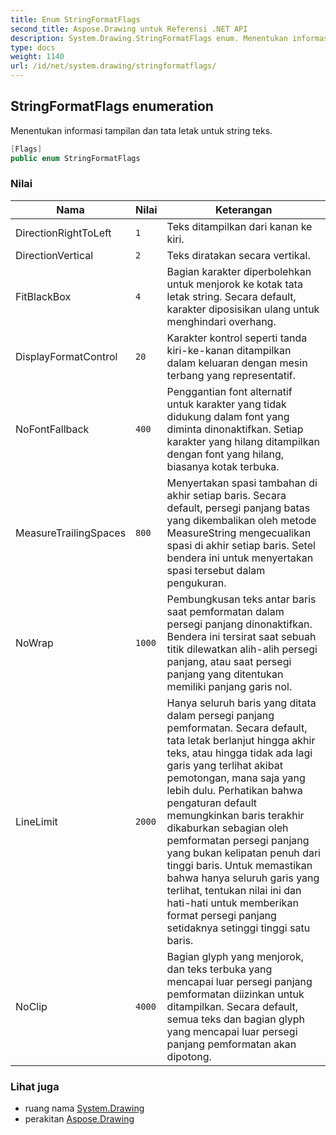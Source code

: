 ```yaml
---
title: Enum StringFormatFlags
second_title: Aspose.Drawing untuk Referensi .NET API
description: System.Drawing.StringFormatFlags enum. Menentukan informasi tampilan dan tata letak untuk string teks.
type: docs
weight: 1140
url: /id/net/system.drawing/stringformatflags/
---
```

## StringFormatFlags enumeration

Menentukan informasi tampilan dan tata letak untuk string teks.

```csharp
[Flags]
public enum StringFormatFlags
```

### Nilai

| Nama | Nilai | Keterangan |
| --- | --- | --- |
| DirectionRightToLeft | `1` | Teks ditampilkan dari kanan ke kiri. |
| DirectionVertical | `2` | Teks diratakan secara vertikal. |
| FitBlackBox | `4` | Bagian karakter diperbolehkan untuk menjorok ke kotak tata letak string. Secara default, karakter diposisikan ulang untuk menghindari overhang. |
| DisplayFormatControl | `20` | Karakter kontrol seperti tanda kiri-ke-kanan ditampilkan dalam keluaran dengan mesin terbang yang representatif. |
| NoFontFallback | `400` | Penggantian font alternatif untuk karakter yang tidak didukung dalam font yang diminta dinonaktifkan. Setiap karakter yang hilang ditampilkan dengan font yang hilang, biasanya kotak terbuka. |
| MeasureTrailingSpaces | `800` | Menyertakan spasi tambahan di akhir setiap baris. Secara default, persegi panjang batas yang dikembalikan oleh metode MeasureString mengecualikan spasi di akhir setiap baris. Setel bendera ini untuk menyertakan spasi tersebut dalam pengukuran. |
| NoWrap | `1000` | Pembungkusan teks antar baris saat pemformatan dalam persegi panjang dinonaktifkan. Bendera ini tersirat saat sebuah titik dilewatkan alih-alih persegi panjang, atau saat persegi panjang yang ditentukan memiliki panjang garis nol. |
| LineLimit | `2000` | Hanya seluruh baris yang ditata dalam persegi panjang pemformatan. Secara default, tata letak berlanjut hingga akhir teks, atau hingga tidak ada lagi garis yang terlihat akibat pemotongan, mana saja yang lebih dulu. Perhatikan bahwa pengaturan default memungkinkan baris terakhir dikaburkan sebagian oleh pemformatan persegi panjang yang bukan kelipatan penuh dari tinggi baris. Untuk memastikan bahwa hanya seluruh garis yang terlihat, tentukan nilai ini dan hati-hati untuk memberikan format persegi panjang setidaknya setinggi tinggi satu baris. |
| NoClip | `4000` | Bagian glyph yang menjorok, dan teks terbuka yang mencapai luar persegi panjang pemformatan diizinkan untuk ditampilkan. Secara default, semua teks dan bagian glyph yang mencapai luar persegi panjang pemformatan akan dipotong. |

### Lihat juga

* ruang nama [System.Drawing](../../system.drawing/)
* perakitan [Aspose.Drawing](../../)



